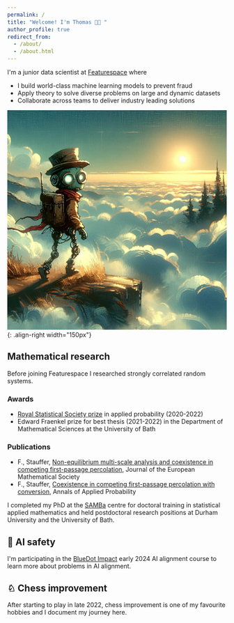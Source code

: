 ```yaml
---
permalink: /
title: "Welcome! I'm Thomas 👋🏼 "
author_profile: true
redirect_from: 
  - /about/
  - /about.html
---
```

I'm a junior data scientist at [Featurespace](https://www.featurespace.com/) where
 - I build world-class machine learning models to prevent fraud
 - Apply theory to solve diverse problems on large and dynamic datasets
 - Collaborate across teams to deliver industry leading solutions

![Text](/images/Designer.png){: .align-right width="150px"}

## Mathematical research

Before joining Featurespace I researched strongly correlated random systems.

### Awards

* [Royal Statistical Society prize](https://www.bath.ac.uk/announcements/the-royal-statistical-society-prize-awarded/)  in applied probability (2020-2022)
* Edward Fraenkel prize for best thesis (2021-2022) in the Department of Mathematical Sciences at the University of Bath

### Publications

* F., Stauffer, [Non-equilibrium multi-scale analysis and coexistence in competing first-passage percolation](https://ems.press/journals/jems/articles/8736482), Journal of the European Mathematical Society
* F., Stauffer, [Coexistence in competing first-passage percolation with conversion](https://projecteuclid.org/journals/annals-of-applied-probability/volume-32/issue-6/Coexistence-in-competing-first-passage-percolation-with-conversion/10.1214/22-AAP1792.short), Annals of Applied Probability


I completed my PhD at the [SAMBa](https://samba.ac.uk/) centre for doctoral training in statistical applied mathematics and held postdoctoral research positions at Durham University and the University of Bath.

## 🚨 AI safety

I'm participating in the [BlueDot Impact](https://aisafetyfundamentals.com/) early 2024 AI alignment course to learn more about problems in AI alignment.

## ♘ Chess improvement

After starting to play in late 2022, chess improvement is one of my favourite hobbies and I document my journey here.
